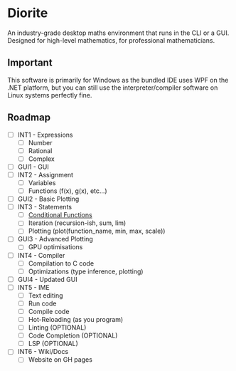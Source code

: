 # Diorite
An industry-grade desktop maths environment that runs in the CLI or a GUI. Designed for high-level mathematics, for
professional mathematicians.

## Important
This software is primarily for Windows as the bundled IDE uses WPF on the .NET platform, but you can still use the
interpreter/compiler software on Linux systems perfectly fine.

## Roadmap
- [ ] INT1 - Expressions
    - [ ] Number
    - [ ] Rational
    - [ ] Complex
- [ ] GUI1 - GUI
- [ ] INT2 - Assignment
    - [ ] Variables
    - [ ] Functions (f(x), g(x), etc...)
- [ ] GUI2 - Basic Plotting
- [ ] INT3 - Statements
    - [ ] [Conditional Functions](https://tex.stackexchange.com/questions/47170/how-to-write-conditional-equations-with-one-sided-curly-brackets)
    - [ ] Iteration (recursion-ish, sum, lim)
    - [ ] Plotting (plot(function_name, min, max, scale))
- [ ] GUI3 - Advanced Plotting
    - [ ] GPU optimisations
- [ ] INT4 - Compiler
    - [ ] Compilation to C code
    - [ ] Optimizations (type inference, plotting)
- [ ] GUI4 - Updated GUI
- [ ] INT5 - IME
    - [ ] Text editing
    - [ ] Run code
    - [ ] Compile code
    - [ ] Hot-Reloading (as you program)
    - [ ] Linting (OPTIONAL)
    - [ ] Code Completion (OPTIONAL)
    - [ ] LSP (OPTIONAL)
- [ ] INT6 - Wiki/Docs
    - [ ] Website on GH pages
